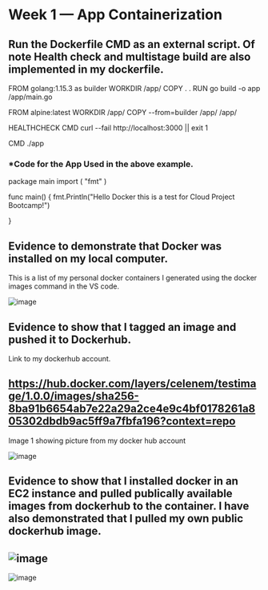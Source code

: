 # Week 1 — App Containerization

## Run the Dockerfile CMD as an external script. Of note Health check and multistage build are also implemented in my dockerfile.
FROM golang:1.15.3 as builder
WORKDIR /app/
COPY . .
RUN go build -o app /app/main.go

FROM alpine:latest
WORKDIR /app/
COPY --from=builder /app/ /app/


HEALTHCHECK CMD curl --fail http://localhost:3000 || exit 1  

CMD ./app

### *Code for the App Used in the above example.
package main
import (
	"fmt"
)

func main() {
	fmt.Println("Hello Docker this is a test for Cloud Project Bootcamp!")
	
}


## Evidence to demonstrate that Docker was installed on my local computer.
<p> This is a list of my personal docker containers I generated using the docker images command in the VS code.</p>

![image](https://user-images.githubusercontent.com/101008098/221363593-adeed9b9-83c9-4c6d-8f3a-798920f4f4d6.png)



## Evidence to show that I tagged an image and pushed it to Dockerhub.
<p> Link to my dockerhub account. </p>

https://hub.docker.com/layers/celenem/testimage/1.0.0/images/sha256-8ba91b6654ab7e22a29a2ce4e9c4bf0178261a805302dbdb9ac5ff9a7fbfa196?context=repo
-----------------------------------------------------------------------------------------------------
<p> Image 1 showing picture from my docker hub account </p>

![image](https://user-images.githubusercontent.com/101008098/221363532-c1c6d6b6-1811-4536-8d22-df25a0f88a2d.png)


## Evidence to show that I installed docker in an EC2 instance and pulled publically available images from dockerhub to the container. I have also demonstrated that I pulled my own public dockerhub image.
![image](https://user-images.githubusercontent.com/101008098/221363119-9ef8617b-e659-4029-912e-672f418f79f7.png)
------------------------------------------------------------------------------------------------------------------------------------------------------
![image](https://user-images.githubusercontent.com/101008098/221363435-70b2f604-8c6d-4be3-b1a3-a19940e4e5ad.png)

